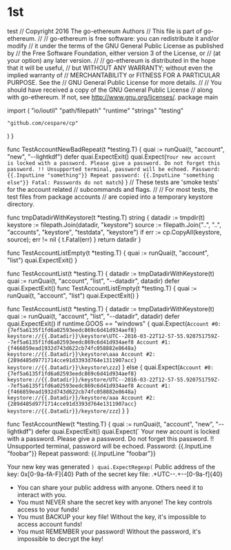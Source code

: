 # 1st
test
// Copyright 2016 The go-ethereum Authors
// This file is part of go-ethereum.
//
// go-ethereum is free software: you can redistribute it and/or modify
// it under the terms of the GNU General Public License as published by
// the Free Software Foundation, either version 3 of the License, or
// (at your option) any later version.
//
// go-ethereum is distributed in the hope that it will be useful,
// but WITHOUT ANY WARRANTY; without even the implied warranty of
// MERCHANTABILITY or FITNESS FOR A PARTICULAR PURPOSE. See the
// GNU General Public License for more details.
//
// You should have received a copy of the GNU General Public License
// along with go-ethereum. If not, see <http://www.gnu.org/licenses/>.
package main

import (
	"io/ioutil"
	"path/filepath"
	"runtime"
	"strings"
	"testing"

	"github.com/cespare/cp"
)
}

func TestAccountNewBadRepeat(t *testing.T) {
	quai := runQuai(t, "account", "new", "--lightkdf")
	defer quai.ExpectExit()
	quai.Expect(`
Your new account is locked with a password. Please give a password. Do not forget this password.
!! Unsupported terminal, password will be echoed.
Password: {{.InputLine "something"}}
Repeat password: {{.InputLine "something else"}}
Fatal: Passwords do not match
`)
}
// These tests are 'smoke tests' for the account related
// subcommands and flags.
//
// For most tests, the test files from package accounts
// are copied into a temporary keystore directory.

func tmpDatadirWithKeystore(t *testing.T) string {
	datadir := tmpdir(t)
	keystore := filepath.Join(datadir, "keystore")
	source := filepath.Join("..", "..", "accounts", "keystore", "testdata", "keystore")
	if err := cp.CopyAll(keystore, source); err != nil {
		t.Fatal(err)
	}
	return datadir
}

func TestAccountListEmpty(t *testing.T) {
	quai := runQuai(t, "account", "list")
	quai.ExpectExit()
}

func TestAccountList(t *testing.T) {
	datadir := tmpDatadirWithKeystore(t)
	quai := runQuai(t, "account", "list", "--datadir", datadir)
	defer quai.ExpectExit()
func TestAccountListEmpty(t *testing.T) {
	quai := runQuai(t, "account", "list")
	quai.ExpectExit()
}

func TestAccountList(t *testing.T) {
	datadir := tmpDatadirWithKeystore(t)
	quai := runQuai(t, "account", "list", "--datadir", datadir)
	defer quai.ExpectExit()
	if runtime.GOOS == "windows" {
		quai.Expect(`
Account #0: {7ef5a6135f1fd6a02593eedc869c6d41d934aef8} keystore://{{.Datadir}}\keystore\UTC--2016-03-22T12-57-55.920751759Z--7ef5a6135f1fd6a02593eedc869c6d41d934aef8
Account #1: {f466859ead1932d743d622cb74fc058882e8648a} keystore://{{.Datadir}}\keystore\aaa
Account #2: {289d485d9771714cce91d3393d764e1311907acc} keystore://{{.Datadir}}\keystore\zzz
`)
	} else {
		quai.Expect(`
Account #0: {7ef5a6135f1fd6a02593eedc869c6d41d934aef8} keystore://{{.Datadir}}/keystore/UTC--2016-03-22T12-57-55.920751759Z--7ef5a6135f1fd6a02593eedc869c6d41d934aef8
Account #1: {f466859ead1932d743d622cb74fc058882e8648a} keystore://{{.Datadir}}/keystore/aaa
Account #2: {289d485d9771714cce91d3393d764e1311907acc} keystore://{{.Datadir}}/keystore/zzz
`)
	}
}

func TestAccountNew(t *testing.T) {
	quai := runQuai(t, "account", "new", "--lightkdf")
	defer quai.ExpectExit()
	quai.Expect(`
Your new account is locked with a password. Please give a password. Do not forget this password.
!! Unsupported terminal, password will be echoed.
Password: {{.InputLine "foobar"}}
Repeat password: {{.InputLine "foobar"}}

Your new key was generated
`)
	quai.ExpectRegexp(`
Public address of the key:   0x[0-9a-fA-F]{40}
Path of the secret key file: .*UTC--.+--[0-9a-f]{40}

- You can share your public address with anyone. Others need it to interact with you.
- You must NEVER share the secret key with anyone! The key controls access to your funds!
- You must BACKUP your key file! Without the key, it's impossible to access account funds!
- You must REMEMBER your password! Without the password, it's impossible to decrypt the key!
